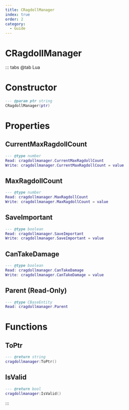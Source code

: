 ```yaml
---
title: CRagdollManager
index: true
order: 2
category:
  - Guide
---
```


# CRagdollManager

::: tabs
@tab Lua
# Constructor
```lua
--- @param ptr string
CRagdollManager(ptr)
```
# Properties
## CurrentMaxRagdollCount 
```lua
--- @type number
Read: cragdollmanager.CurrentMaxRagdollCount
Write: cragdollmanager.CurrentMaxRagdollCount = value
```
## MaxRagdollCount 
```lua
--- @type number
Read: cragdollmanager.MaxRagdollCount
Write: cragdollmanager.MaxRagdollCount = value
```
## SaveImportant 
```lua
--- @type boolean
Read: cragdollmanager.SaveImportant
Write: cragdollmanager.SaveImportant = value
```
## CanTakeDamage 
```lua
--- @type boolean
Read: cragdollmanager.CanTakeDamage
Write: cragdollmanager.CanTakeDamage = value
```
## Parent (Read-Only)
```lua
--- @type CBaseEntity
Read: cragdollmanager.Parent
```
# Functions
## ToPtr
```lua
--- @return string
cragdollmanager:ToPtr()
```
## IsValid
```lua
--- @return bool
cragdollmanager:IsValid()
```

:::